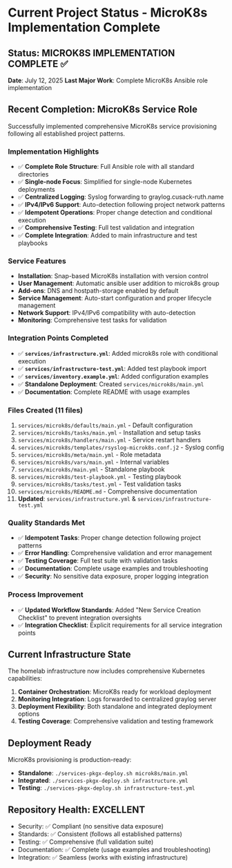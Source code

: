 # Current Project Status - MicroK8s Implementation Complete

## Status: MICROK8S IMPLEMENTATION COMPLETE ✅
**Date**: July 12, 2025
**Last Major Work**: Complete MicroK8s Ansible role implementation

## Recent Completion: MicroK8s Service Role
Successfully implemented comprehensive MicroK8s service provisioning following all established project patterns.

### Implementation Highlights
- ✅ **Complete Role Structure**: Full Ansible role with all standard directories
- ✅ **Single-node Focus**: Simplified for single-node Kubernetes deployments
- ✅ **Centralized Logging**: Syslog forwarding to graylog.cusack-ruth.name
- ✅ **IPv4/IPv6 Support**: Auto-detection following project network patterns
- ✅ **Idempotent Operations**: Proper change detection and conditional execution
- ✅ **Comprehensive Testing**: Full test validation and integration
- ✅ **Complete Integration**: Added to main infrastructure and test playbooks

### Service Features
- **Installation**: Snap-based MicroK8s installation with version control
- **User Management**: Automatic ansible user addition to microk8s group
- **Add-ons**: DNS and hostpath-storage enabled by default
- **Service Management**: Auto-start configuration and proper lifecycle management
- **Network Support**: IPv4/IPv6 compatibility with auto-detection
- **Monitoring**: Comprehensive test tasks for validation

### Integration Points Completed
- ✅ **`services/infrastructure.yml`**: Added microk8s role with conditional execution
- ✅ **`services/infrastructure-test.yml`**: Added test playbook import
- ✅ **`services/inventory.example.yml`**: Added configuration examples
- ✅ **Standalone Deployment**: Created `services/microk8s/main.yml`
- ✅ **Documentation**: Complete README with usage examples

### Files Created (11 files)
1. `services/microk8s/defaults/main.yml` - Default configuration
2. `services/microk8s/tasks/main.yml` - Installation and setup tasks  
3. `services/microk8s/handlers/main.yml` - Service restart handlers
4. `services/microk8s/templates/rsyslog-microk8s.conf.j2` - Syslog config
5. `services/microk8s/meta/main.yml` - Role metadata
6. `services/microk8s/vars/main.yml` - Internal variables
7. `services/microk8s/main.yml` - Standalone playbook
8. `services/microk8s/test-playbook.yml` - Testing playbook
9. `services/microk8s/tasks/test.yml` - Test validation tasks
10. `services/microk8s/README.md` - Comprehensive documentation
11. **Updated**: `services/infrastructure.yml` & `services/infrastructure-test.yml`

### Quality Standards Met
- ✅ **Idempotent Tasks**: Proper change detection following project patterns
- ✅ **Error Handling**: Comprehensive validation and error management
- ✅ **Testing Coverage**: Full test suite with validation tasks
- ✅ **Documentation**: Complete usage examples and troubleshooting
- ✅ **Security**: No sensitive data exposure, proper logging integration

### Process Improvement
- ✅ **Updated Workflow Standards**: Added "New Service Creation Checklist" to prevent integration oversights
- ✅ **Integration Checklist**: Explicit requirements for all service integration points

## Current Infrastructure State
The homelab infrastructure now includes comprehensive Kubernetes capabilities:
1. **Container Orchestration**: MicroK8s ready for workload deployment
2. **Monitoring Integration**: Logs forwarded to centralized graylog server
3. **Deployment Flexibility**: Both standalone and integrated deployment options
4. **Testing Coverage**: Comprehensive validation and testing framework

## Deployment Ready
MicroK8s provisioning is production-ready:
- **Standalone**: `./services-pkgx-deploy.sh microk8s/main.yml`
- **Integrated**: `./services-pkgx-deploy.sh infrastructure.yml`
- **Testing**: `./services-pkgx-deploy.sh infrastructure-test.yml`

## Repository Health: EXCELLENT
- Security: ✅ Compliant (no sensitive data exposure)
- Standards: ✅ Consistent (follows all established patterns)
- Testing: ✅ Comprehensive (full validation suite)
- Documentation: ✅ Complete (usage examples and troubleshooting)
- Integration: ✅ Seamless (works with existing infrastructure)